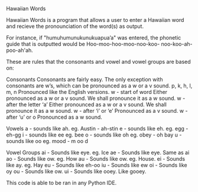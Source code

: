 Hawaiian Words

Hawaiian Words is a program that allows a user to enter a Hawaiian word and recieve the pronounciation of the word(s) as output. 

For instance, if "humuhumunukunukuapua’a" was entered, the phonetic guide that is outputted would be Hoo-moo-hoo-moo-noo-koo- noo-koo-ah-poo-ah'ah.

These are rules that the consonants and vowel and vowel groups are based on:

Consonants
Consonants are fairly easy. The only exception with consonants are w’s, which can be pronounced as
a w or a v sound.
p, k, h, l, m, n Pronounced like the English versions.
w - start of word Either pronounced as a w or a v sound. We shall
pronounce it as a w sound.
w - after the letter ‘a’ Either pronounced as a w or a v sound. We shall
pronounce it as a w sound.
w - after ‘i’ or ‘e’ Pronounced as a v sound.
w - after ‘u’ or o Pronounced as a w sound.

Vowels
a - sounds like ah. eg. Austin - ah-stin
e - sounds like eh. eg. egg - eh-gg
i - sounds like ee eg. bee
o - sounds like oh eg. obey - oh bay
u - sounds like oo eg. mood - m oo d

Vowel Groups
ai - Sounds like eye. eg. Ice
ae - Sounds like eye. Same as ai
ao - Sounds like ow. eg. How
au - Sounds like ow. eg. House.
ei - Sounds like ay. eg. Hay
eu - Sounds like eh-oo
iu - Sounds like ew
oi - Sounds like oy
ou - Sounds like ow.
ui - Sounds like ooey. Like gooey.


This code is able to be ran in any Python IDE. 

